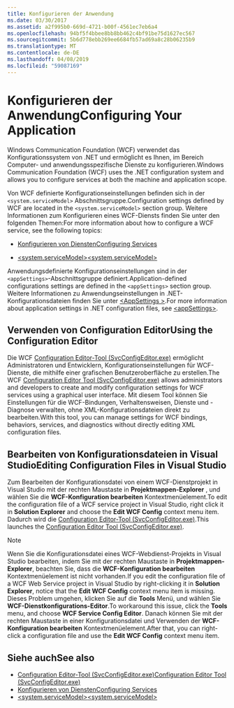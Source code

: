 ```yaml
---
title: Konfigurieren der Anwendung
ms.date: 03/30/2017
ms.assetid: a2f995b0-669d-4721-b00f-4561ec7eb6a4
ms.openlocfilehash: 94bf5f4bbee8bb8bb462c4bf91be75d1627ec567
ms.sourcegitcommit: 5b6d778ebb269ee6684fb57ad69a8c28b06235b9
ms.translationtype: MT
ms.contentlocale: de-DE
ms.lasthandoff: 04/08/2019
ms.locfileid: "59087169"
---
```

# <a name="configuring-your-application"></a><span data-ttu-id="57576-102">Konfigurieren der Anwendung</span><span class="sxs-lookup"><span data-stu-id="57576-102">Configuring Your Application</span></span>
<span data-ttu-id="57576-103">Windows Communication Foundation (WCF) verwendet das Konfigurationssystem von .NET und ermöglicht es Ihnen, im Bereich Computer- und anwendungsspezifische Dienste zu konfigurieren.</span><span class="sxs-lookup"><span data-stu-id="57576-103">Windows Communication Foundation (WCF) uses the .NET configuration system and allows you to configure services at both the machine and application scope.</span></span>  
  
 <span data-ttu-id="57576-104">Von WCF definierte Konfigurationseinstellungen befinden sich in der `<system.serviceModel>` Abschnittsgruppe.</span><span class="sxs-lookup"><span data-stu-id="57576-104">Configuration settings defined by WCF are located in the `<system.serviceModel>` section group.</span></span> <span data-ttu-id="57576-105">Weitere Informationen zum Konfigurieren eines WCF-Diensts finden Sie unter den folgenden Themen:</span><span class="sxs-lookup"><span data-stu-id="57576-105">For more information about how to configure a WCF service, see the following topics:</span></span>  
  
-   [<span data-ttu-id="57576-106">Konfigurieren von Diensten</span><span class="sxs-lookup"><span data-stu-id="57576-106">Configuring Services</span></span>](../../../../docs/framework/wcf/configuring-services.md)  
  
-   [<span data-ttu-id="57576-107">\<system.serviceModel></span><span class="sxs-lookup"><span data-stu-id="57576-107">\<system.serviceModel></span></span>](../../../../docs/framework/configure-apps/file-schema/wcf/system-servicemodel.md)  
  
 <span data-ttu-id="57576-108">Anwendungsdefinierte Konfigurationseinstellungen sind in der `<appSettings>`-Abschnittsgruppe definiert.</span><span class="sxs-lookup"><span data-stu-id="57576-108">Application-defined configurations settings are defined in the `<appSettings>` section group.</span></span> <span data-ttu-id="57576-109">Weitere Informationen zu Anwendungseinstellungen in .NET-Konfigurationsdateien finden Sie unter [ \<AppSettings >](https://go.microsoft.com/fwlink/?LinkId=95159).</span><span class="sxs-lookup"><span data-stu-id="57576-109">For more information about application settings in .NET configuration files, see [\<appSettings>](https://go.microsoft.com/fwlink/?LinkId=95159).</span></span>  
  
## <a name="using-the-configuration-editor"></a><span data-ttu-id="57576-110">Verwenden von Configuration Editor</span><span class="sxs-lookup"><span data-stu-id="57576-110">Using the Configuration Editor</span></span>  
 <span data-ttu-id="57576-111">Die WCF [Configuration Editor-Tool (SvcConfigEditor.exe)](../../../../docs/framework/wcf/configuration-editor-tool-svcconfigeditor-exe.md) ermöglicht Administratoren und Entwicklern, Konfigurationseinstellungen für WCF-Dienste, die mithilfe einer grafischen Benutzeroberfläche zu erstellen.</span><span class="sxs-lookup"><span data-stu-id="57576-111">The WCF [Configuration Editor Tool (SvcConfigEditor.exe)](../../../../docs/framework/wcf/configuration-editor-tool-svcconfigeditor-exe.md) allows administrators and developers to create and modify configuration settings for WCF services using a graphical user interface.</span></span> <span data-ttu-id="57576-112">Mit diesem Tool können Sie Einstellungen für die WCF-Bindungen, Verhaltensweisen, Dienste und -Diagnose verwalten, ohne XML-Konfigurationsdateien direkt zu bearbeiten.</span><span class="sxs-lookup"><span data-stu-id="57576-112">With this tool, you can manage settings for WCF bindings, behaviors, services, and diagnostics without directly editing XML configuration files.</span></span>  
  
## <a name="editing-configuration-files-in-visual-studio"></a><span data-ttu-id="57576-113">Bearbeiten von Konfigurationsdateien in Visual Studio</span><span class="sxs-lookup"><span data-stu-id="57576-113">Editing Configuration Files in Visual Studio</span></span>  
 <span data-ttu-id="57576-114">Zum Bearbeiten der Konfigurationsdatei von einem WCF-Dienstprojekt in Visual Studio mit der rechten Maustaste in **Projektmappen-Explorer** , und wählen Sie die **WCF-Konfiguration bearbeiten** Kontextmenüelement.</span><span class="sxs-lookup"><span data-stu-id="57576-114">To edit the configuration file of a WCF service project in Visual Studio, right click it in **Solution Explorer** and choose the **Edit WCF Config** context menu item.</span></span> <span data-ttu-id="57576-115">Dadurch wird die [Configuration Editor-Tool (SvcConfigEditor.exe)](../../../../docs/framework/wcf/configuration-editor-tool-svcconfigeditor-exe.md).</span><span class="sxs-lookup"><span data-stu-id="57576-115">This launches the [Configuration Editor Tool (SvcConfigEditor.exe)](../../../../docs/framework/wcf/configuration-editor-tool-svcconfigeditor-exe.md).</span></span>  
  
> [!NOTE]
>  <span data-ttu-id="57576-116">Wenn Sie die Konfigurationsdatei eines WCF-Webdienst-Projekts in Visual Studio bearbeiten, indem Sie mit der rechten Maustaste in **Projektmappen-Explorer**, beachten Sie, dass die **WCF-Konfiguration bearbeiten** Kontextmenüelement ist nicht vorhanden.</span><span class="sxs-lookup"><span data-stu-id="57576-116">If you edit the configuration file of a WCF Web Service project in Visual Studio by right-clicking it in **Solution Explorer**, notice that the **Edit WCF Config** context menu item is missing.</span></span> <span data-ttu-id="57576-117">Dieses Problem umgehen, klicken Sie auf die **Tools** Menü, und wählen Sie **WCF-Dienstkonfigurations-Editor**.</span><span class="sxs-lookup"><span data-stu-id="57576-117">To workaround this issue, click the **Tools** menu, and choose **WCF Service Config Editor**.</span></span> <span data-ttu-id="57576-118">Danach können Sie mit der rechten Maustaste in einer Konfigurationsdatei und Verwenden der **WCF-Konfiguration bearbeiten** Kontextmenüelement.</span><span class="sxs-lookup"><span data-stu-id="57576-118">After that, you can right-click a configuration file and use the **Edit WCF Config** context menu item.</span></span>  
  
## <a name="see-also"></a><span data-ttu-id="57576-119">Siehe auch</span><span class="sxs-lookup"><span data-stu-id="57576-119">See also</span></span>

- [<span data-ttu-id="57576-120">Configuration Editor-Tool (SvcConfigEditor.exe)</span><span class="sxs-lookup"><span data-stu-id="57576-120">Configuration Editor Tool (SvcConfigEditor.exe)</span></span>](../../../../docs/framework/wcf/configuration-editor-tool-svcconfigeditor-exe.md)
- [<span data-ttu-id="57576-121">Konfigurieren von Diensten</span><span class="sxs-lookup"><span data-stu-id="57576-121">Configuring Services</span></span>](../../../../docs/framework/wcf/configuring-services.md)
- [<span data-ttu-id="57576-122">\<system.serviceModel></span><span class="sxs-lookup"><span data-stu-id="57576-122">\<system.serviceModel></span></span>](../../../../docs/framework/configure-apps/file-schema/wcf/system-servicemodel.md)
